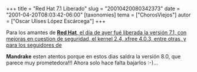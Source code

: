 +++
title = "Red Hat 7.1 Liberado"
slug = "20010420080342373"
date = "2001-04-20T08:03:42-06:00"
[taxonomies]
tema = ["ChorosViejos"]
autor = ["Oscar Ulises López Escárcega"]
+++

Para los amantes de [**Red Hat**, el día de ayer fué liberada la versión
7.1, con mejoras en cuestion de seguridad, el kernel 2.4, xfree 4.0.3,
entre otras, y para los seguidores de](http://www.redhat.org/)

**Mandrake** esten atentos porque en estos dias saldra la versión 8.0,
que parece muy prometedora!!!
Ahora solo hace falta bajarlos :-)...
